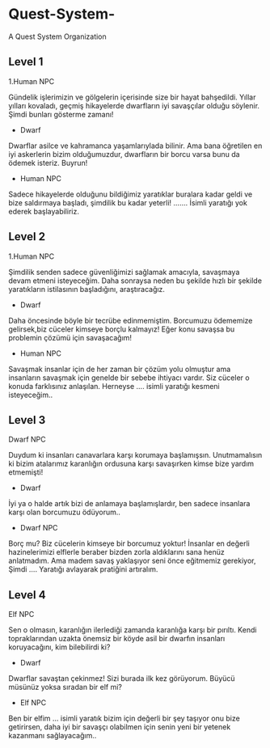 # Quest-System-

A Quest System Organization

## Level 1

1.Human NPC 

Gündelik işlerimizin ve gölgelerin içerisinde size bir hayat bahşedildi. Yıllar yılları kovaladı, geçmiş hikayelerde dwarfların iyi savaşçılar olduğu söylenir. Şimdi bunları gösterme zamanı!

- Dwarf

Dwarflar asilce ve kahramanca yaşamlarıylada bilinir. Ama bana öğretilen en iyi askerlerin bizim olduğumuzdur, dwarfların bir borcu varsa bunu da ödemek isteriz. Buyrun!

- Human NPC

Sadece hikayelerde olduğunu bildiğimiz yaratıklar buralara kadar geldi ve bize saldırmaya başladı, şimdilik bu kadar yeterli! ……. İsimli yaratığı yok ederek başlayabiliriz.
 


## Level 2

1.Human NPC
 
Şimdilik senden sadece güvenliğimizi sağlamak amacıyla, savaşmaya devam etmeni isteyeceğim. Daha sonraysa neden bu şekilde hızlı bir şekilde yaratıkların istilasının başladığını, araştıracağız.
 

- Dwarf

Daha öncesinde böyle bir tecrübe edinmemiştim. Borcumuzu ödememize gelirsek,biz cüceler kimseye borçlu kalmayız! Eğer konu savaşsa bu problemin çözümü için savaşacağım!

- Human NPC

Savaşmak insanlar için de her zaman bir çözüm yolu olmuştur ama insanların savaşmak için genelde bir sebebe ihtiyacı vardır. Siz cüceler o konuda farklısınız anlaşılan. Herneyse …. isimli yaratığı kesmeni isteyeceğim..



## Level 3

Dwarf NPC
 
Duydum ki insanları canavarlara karşı korumaya başlamışsın. Unutmamalısın ki bizim atalarımız karanlığın ordusuna karşı savaşırken kimse bize yardım etmemişti!
 

- Dwarf

İyi ya o halde artık bizi de anlamaya başlamışlardır, ben sadece insanlara karşı olan borcumuzu ödüyorum..


- Dwarf NPC

Borç mu? Biz cücelerin kimseye bir borcumuz yoktur! İnsanlar  en değerli hazinelerimizi elflerle beraber bizden zorla aldıklarını sana henüz anlatmadım. Ama madem savaş yaklaşıyor seni önce eğitmemiz gerekiyor, Şimdi …. Yaratığı avlayarak pratiğini artıralım.



## Level 4

Elf NPC
 
Sen o olmasın, karanlığın ilerlediği zamanda karanlığa karşı bir pırıltı. Kendi topraklarından uzakta önemsiz bir köyde asil bir dwarfın insanları koruyacağını, kim bilebilirdi ki?
 

- Dwarf

Dwarflar savaştan çekinmez! Sizi burada ilk kez görüyorum. Büyücü müsünüz yoksa sıradan bir elf mi?

- Elf NPC

Ben bir elfim … isimli yaratık bizim için değerli bir şey taşıyor onu bize getirirsen, daha iyi bir savaşçı olabilmen için senin yeni bir yetenek kazanmanı sağlayacağım..









